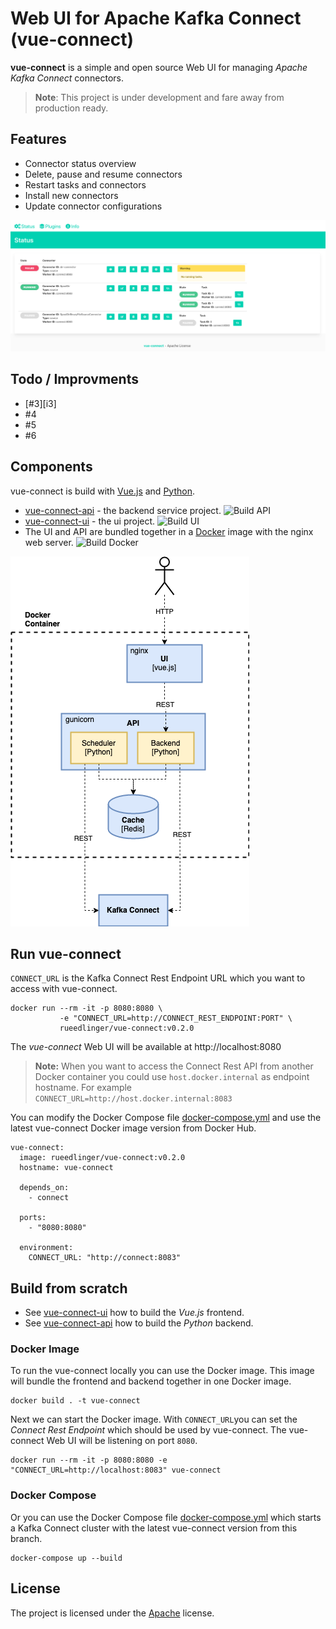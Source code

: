 # Web UI for Apache Kafka Connect (vue-connect)

**vue-connect** is a simple and open source Web UI for managing *Apache Kafka Connect* connectors. 

> **Note**: This project is under development and fare away from production ready.

## Features
- Connector status overview
- Delete, pause and resume connectors
- Restart tasks and connectors
- Install new connectors
- Update connector configurations

![vue-connect ui](docs/images/ui.png)

## Todo / Improvments
- [#3][i3]
- #4
- #5
- #6
## Components
vue-connect is build with [Vue.js](https://vuejs.org/) and [Python](https://www.python.org/).

- [vue-connect-api](vue-connect-api) - the backend service project. ![Build API](https://github.com/rueedlinger/vue-connect/workflows/Build%20API/badge.svg)
- [vue-connect-ui](vue-connect-ui) - the ui project. ![Build UI](https://github.com/rueedlinger/vue-connect/workflows/Build%20UI/badge.svg)
- The UI and API are bundled together in a [Docker](Dockerfile) image with the nginx  web server. ![Build Docker](https://github.com/rueedlinger/vue-connect/workflows/Build%20Docker/badge.svg)

![vue-connect ui](docs/images/architecture.png)


## Run vue-connect

`CONNECT_URL` is the Kafka Connect Rest Endpoint URL which you want to access
with vue-connect.

```
docker run --rm -it -p 8080:8080 \
           -e "CONNECT_URL=http://CONNECT_REST_ENDPOINT:PORT" \
           rueedlinger/vue-connect:v0.2.0
```

The *vue-connect* Web UI will be available at http://localhost:8080

> **Note:** When you want to access the Connect Rest API from another Docker container you could use `host.docker.internal` as endpoint hostname. For example `CONNECT_URL=http://host.docker.internal:8083`

You can modify the Docker Compose file [docker-compose.yml](docker-compose.yml) and use the latest vue-connect Docker image version from Docker Hub.
```
vue-connect:
  image: rueedlinger/vue-connect:v0.2.0
  hostname: vue-connect
    
  depends_on:
    - connect
  
  ports:
    - "8080:8080"
  
  environment:
    CONNECT_URL: "http://connect:8083"
```


## Build from scratch
- See [vue-connect-ui](vue-connect-ui/README.md) how to build the *Vue.js* frontend.
- See [vue-connect-api](vue-connect-api/README.md) how to build the *Python* backend.


### Docker Image
To run the vue-connect locally you can use the Docker image. This image will
bundle the frontend and backend together in one Docker image.

```
docker build . -t vue-connect
```

Next we can start the Docker image. With `CONNECT_URL`you can set the *Connect Rest Endpoint* which should be used by vue-connect. The vue-connect Web UI will be listening on port `8080`.

```
docker run --rm -it -p 8080:8080 -e "CONNECT_URL=http://localhost:8083" vue-connect 
```

### Docker Compose 
Or you can use the Docker Compose file [docker-compose.yml](docker-compose.yml) which starts a Kafka Connect cluster with the latest vue-connect version from this branch. 

```
docker-compose up --build
```

## License
The project is licensed under the [Apache](LICENSE) license.
